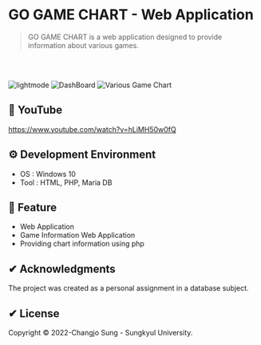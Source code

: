 # GO GAME CHART - Web Application  

>GO GAME CHART is a web application designed to provide information about various games.
<br> 
<br>

![lightmode](https://user-images.githubusercontent.com/92200057/172000642-98ed21f9-2bfd-426b-b1d8-b85cafa1b5ac.JPG)
![DashBoard](https://user-images.githubusercontent.com/92200057/172000474-692a9ccf-eb9d-4900-9ae2-8f67ee778808.JPG)
![Various Game Chart](https://user-images.githubusercontent.com/92200057/172000498-5c2b92bb-31e8-4ccd-a93e-3b7438fd749c.JPG)

## 📢 YouTube
https://www.youtube.com/watch?v=hLiMH50w0fQ

## ⚙ Development Environment
 * OS : Windows 10
 * Tool : HTML, PHP, Maria DB
 
## 🚀 Feature
 * Web Application 
 * Game Information Web Application 
 * Providing chart information using php

## ✔ Acknowledgments
 The project was created as a personal assignment in a database subject.

## ✔ License
Copyright © 2022-Changjo Sung - Sungkyul University.
